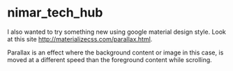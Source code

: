 # nimar_tech_hub

I also wanted to try something new using google material design style. Look at this site http://materializecss.com/parallax.html.

Parallax is an effect where the background content or image in this case, is moved at a different speed than the foreground content while scrolling.

